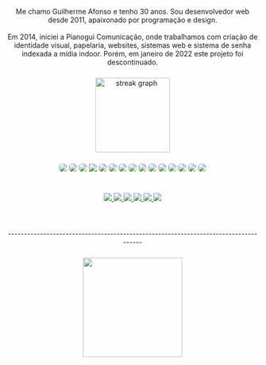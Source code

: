 <p align="center">Me chamo Guilherme Afonso e tenho 30 anos. Sou desenvolvedor web desde 2011, apaixonado por programação e design.<br><br>Em 2014, iniciei a Pianogui Comunicação, onde trabalhamos com criação de identidade visual, papelaria, websites, sistemas web e sistema de senha indexada a mídia indoor. Porém, em janeiro de 2022 este projeto foi descontinuado.</p>

###

<div align="center">
  <img src="https://streak-stats.demolab.com?user=guilhermeafonsodev&locale=pt-br&mode=daily&theme=nightowl&hide_border=true&border_radius=5" height="150" alt="streak graph"  />
</div>

###

<div align="center">
  <img src="https://img.shields.io/badge/CSS3-1572B6.svg?style=for-the-badge&logo=CSS3&logoColor=white" style="border-radius:5px; overflow:hidden;" />
  <img src="https://img.shields.io/badge/HTML5-E34F26.svg?style=for-the-badge&logo=HTML5&logoColor=white" style="border-radius:5px; overflow:hidden;" />
  <img src="https://img.shields.io/badge/JavaScript-F7DF1E.svg?style=for-the-badge&logo=JavaScript&logoColor=black" style="border-radius:5px; overflow:hidden;" />
  <img src="https://img.shields.io/badge/jQuery-0769AD.svg?style=for-the-badge&logo=jQuery&logoColor=white" />
  <img src="https://img.shields.io/badge/PHP-777BB4.svg?style=for-the-badge&logo=PHP&logoColor=white" style="border-radius:5px; overflow:hidden;" />
  <img src="https://img.shields.io/badge/MySQL-4479A1.svg?style=for-the-badge&logo=MySQL&logoColor=white" style="border-radius:5px; overflow:hidden;" />
  <img src="https://img.shields.io/badge/Sass-CC6699.svg?style=for-the-badge&logo=Sass&logoColor=white" style="border-radius:5px; overflow:hidden;" />
  <img src="https://img.shields.io/badge/Bootstrap-7952B3.svg?style=for-the-badge&logo=Bootstrap&logoColor=white" style="border-radius:5px; overflow:hidden;" />
  <img src="https://img.shields.io/badge/Tailwind%20CSS-06B6D4.svg?style=for-the-badge&logo=Tailwind-CSS&logoColor=white" style="border-radius:5px; overflow:hidden;" />
  <img src="https://img.shields.io/badge/WordPress-21759B.svg?style=for-the-badge&logo=WordPress&logoColor=white" style="border-radius:5px; overflow:hidden;" />
  <img src="https://img.shields.io/badge/Woo-96588A.svg?style=for-the-badge&logo=Woo&logoColor=white" style="border-radius:5px; overflow:hidden;" />
  <img src="https://img.shields.io/badge/React-61DAFB.svg?style=for-the-badge&logo=React&logoColor=black" style="border-radius:5px; overflow:hidden;" />
  <img src="https://img.shields.io/badge/TypeScript-3178C6.svg?style=for-the-badge&logo=TypeScript&logoColor=white" style="border-radius:5px; overflow:hidden;" />
  <img src="https://img.shields.io/badge/Adobe-FF0000.svg?style=for-the-badge&logo=Adobe&logoColor=white" style="border-radius:5px; overflow:hidden;" />
  <img src="https://img.shields.io/badge/Android%20Studio-3DDC84.svg?style=for-the-badge&logo=Android-Studio&logoColor=white" style="border-radius:5px; overflow:hidden;" />
</div>

###

<br clear="both">

<div align="center">
  <a href="https://linktr.ee/guilherme.afonso" target="_blank">
    <img src="https://img.shields.io/badge/Linktree-43E55E.svg?style=for-the-badge&logo=Linktree&logoColor=white" />
  </a>
  <a href="https://www.linkedin.com/in/guilhermeafonsodev/" target="_blank">
    <img src="https://img.shields.io/badge/LinkedIn-0A66C2.svg?style=for-the-badge&logo=LinkedIn&logoColor=white" />
  </a>
  <a href="https://www.instagram.com/guilherme.afonso/" target="_blank">
    <img src="https://img.shields.io/badge/Instagram-E4405F.svg?style=for-the-badge&logo=Instagram&logoColor=white" />
  </a>
  <a href="https://www.behance.net/guilhermeafonso" target="_blank">
    <img src="https://img.shields.io/badge/Behance-1769FF.svg?style=for-the-badge&logo=Behance&logoColor=white" />
  </a>
  <a href="https://codepen.io/guilhermeafonso/" target="_blank">
    <img src="https://img.shields.io/badge/CodePen-000000.svg?style=for-the-badge&logo=CodePen&logoColor=white" />
  </a>
  <a href="https://twitch.tv/olegnoir" target="_blank">
    <img src="https://img.shields.io/badge/Twitch-9146FF.svg?style=for-the-badge&logo=Twitch&logoColor=white" />
  </a>
</div>

###

<br clear="both">

<p align="center">------------------------------------------------------------------------------------</p>

###

<div align="center">
  <img height="200" src="https://i.giphy.com/media/13FrpeVH09Zrb2/giphy.webp"  />
</div>

###

